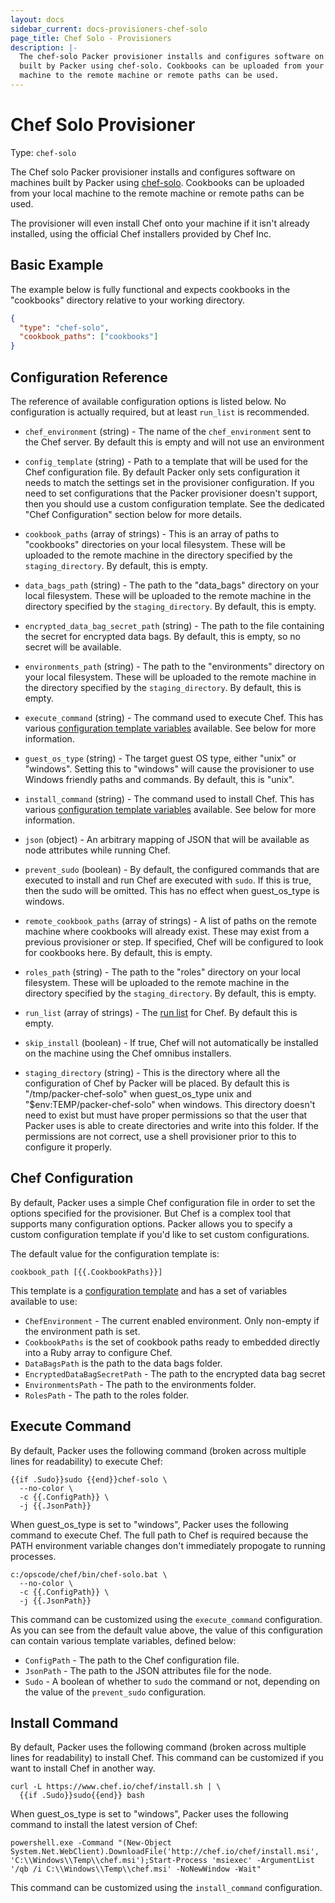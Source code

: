 ```yaml
---
layout: docs
sidebar_current: docs-provisioners-chef-solo
page_title: Chef Solo - Provisioners
description: |-
  The chef-solo Packer provisioner installs and configures software on machines
  built by Packer using chef-solo. Cookbooks can be uploaded from your local
  machine to the remote machine or remote paths can be used.
---
```


# Chef Solo Provisioner

Type: `chef-solo`

The Chef solo Packer provisioner installs and configures software on machines
built by Packer using [chef-solo](https://docs.chef.io/chef_solo.html).
Cookbooks can be uploaded from your local machine to the remote machine or
remote paths can be used.

The provisioner will even install Chef onto your machine if it isn't already
installed, using the official Chef installers provided by Chef Inc.

## Basic Example

The example below is fully functional and expects cookbooks in the "cookbooks"
directory relative to your working directory.

```json
{
  "type": "chef-solo",
  "cookbook_paths": ["cookbooks"]
}
```

## Configuration Reference

The reference of available configuration options is listed below. No
configuration is actually required, but at least `run_list` is recommended.

- `chef_environment` (string) - The name of the `chef_environment` sent to the
    Chef server. By default this is empty and will not use an environment

- `config_template` (string) - Path to a template that will be used for the
    Chef configuration file. By default Packer only sets configuration it needs
    to match the settings set in the provisioner configuration. If you need to
    set configurations that the Packer provisioner doesn't support, then you
    should use a custom configuration template. See the dedicated "Chef
    Configuration" section below for more details.

- `cookbook_paths` (array of strings) - This is an array of paths to
    "cookbooks" directories on your local filesystem. These will be uploaded to
    the remote machine in the directory specified by the `staging_directory`. By
    default, this is empty.

- `data_bags_path` (string) - The path to the "data\_bags" directory on your
    local filesystem. These will be uploaded to the remote machine in the
    directory specified by the `staging_directory`. By default, this is empty.

- `encrypted_data_bag_secret_path` (string) - The path to the file containing
    the secret for encrypted data bags. By default, this is empty, so no secret
    will be available.

- `environments_path` (string) - The path to the "environments" directory on
    your local filesystem. These will be uploaded to the remote machine in the
    directory specified by the `staging_directory`. By default, this is empty.

- `execute_command` (string) - The command used to execute Chef. This has
    various [configuration template
    variables](/docs/templates/configuration-templates.html) available. See
    below for more information.

- `guest_os_type` (string) - The target guest OS type, either "unix" or
    "windows". Setting this to "windows" will cause the provisioner to use
     Windows friendly paths and commands. By default, this is "unix".

- `install_command` (string) - The command used to install Chef. This has
    various [configuration template
    variables](/docs/templates/configuration-templates.html) available. See
    below for more information.

- `json` (object) - An arbitrary mapping of JSON that will be available as
    node attributes while running Chef.

- `prevent_sudo` (boolean) - By default, the configured commands that are
    executed to install and run Chef are executed with `sudo`. If this is true,
    then the sudo will be omitted. This has no effect when guest_os_type is
    windows.

- `remote_cookbook_paths` (array of strings) - A list of paths on the remote
    machine where cookbooks will already exist. These may exist from a previous
    provisioner or step. If specified, Chef will be configured to look for
    cookbooks here. By default, this is empty.

- `roles_path` (string) - The path to the "roles" directory on your
    local filesystem. These will be uploaded to the remote machine in the
    directory specified by the `staging_directory`. By default, this is empty.

- `run_list` (array of strings) - The [run
    list](https://docs.chef.io/run_lists.html) for Chef. By default this
    is empty.

- `skip_install` (boolean) - If true, Chef will not automatically be installed
    on the machine using the Chef omnibus installers.

- `staging_directory` (string) - This is the directory where all the
    configuration of Chef by Packer will be placed. By default this is
    "/tmp/packer-chef-solo" when guest_os_type unix and
    "$env:TEMP/packer-chef-solo" when windows. This directory doesn't need to
    exist but must have proper permissions so that the user that Packer uses is
    able to create directories and write into this folder. If the permissions
    are not correct, use a shell provisioner prior to this to configure it
    properly.

## Chef Configuration

By default, Packer uses a simple Chef configuration file in order to set the
options specified for the provisioner. But Chef is a complex tool that supports
many configuration options. Packer allows you to specify a custom configuration
template if you'd like to set custom configurations.

The default value for the configuration template is:

```liquid
cookbook_path [{{.CookbookPaths}}]
```

This template is a [configuration
template](/docs/templates/configuration-templates.html) and has a set of
variables available to use:

- `ChefEnvironment` - The current enabled environment. Only non-empty if the
    environment path is set.
- `CookbookPaths` is the set of cookbook paths ready to embedded directly into
    a Ruby array to configure Chef.
- `DataBagsPath` is the path to the data bags folder.
- `EncryptedDataBagSecretPath` - The path to the encrypted data bag secret
- `EnvironmentsPath` - The path to the environments folder.
- `RolesPath` - The path to the roles folder.

## Execute Command

By default, Packer uses the following command (broken across multiple lines for
readability) to execute Chef:

```liquid
{{if .Sudo}}sudo {{end}}chef-solo \
  --no-color \
  -c {{.ConfigPath}} \
  -j {{.JsonPath}}
```

When guest_os_type is set to "windows", Packer uses the following command to
execute Chef. The full path to Chef is required because the PATH environment
variable changes don't immediately propogate to running processes.

```liquid
c:/opscode/chef/bin/chef-solo.bat \
  --no-color \
  -c {{.ConfigPath}} \
  -j {{.JsonPath}}
```

This command can be customized using the `execute_command` configuration. As you
can see from the default value above, the value of this configuration can
contain various template variables, defined below:

- `ConfigPath` - The path to the Chef configuration file.
- `JsonPath` - The path to the JSON attributes file for the node.
- `Sudo` - A boolean of whether to `sudo` the command or not, depending on the
    value of the `prevent_sudo` configuration.

## Install Command

By default, Packer uses the following command (broken across multiple lines for
readability) to install Chef. This command can be customized if you want to
install Chef in another way.

```text
curl -L https://www.chef.io/chef/install.sh | \
  {{if .Sudo}}sudo{{end}} bash
```

When guest_os_type is set to "windows", Packer uses the following command to
install the latest version of Chef:

```text
powershell.exe -Command "(New-Object System.Net.WebClient).DownloadFile('http://chef.io/chef/install.msi', 'C:\\Windows\\Temp\\chef.msi');Start-Process 'msiexec' -ArgumentList '/qb /i C:\\Windows\\Temp\\chef.msi' -NoNewWindow -Wait"
```

This command can be customized using the `install_command` configuration.
